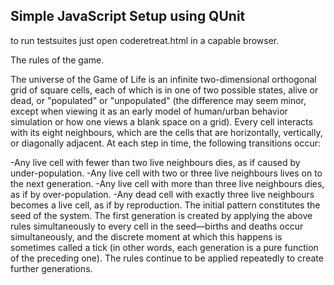 ## Simple JavaScript Setup using QUnit

to run testsuites just open coderetreat.html in a capable browser.

The rules of the game.

The universe of the Game of Life is an infinite two-dimensional orthogonal grid of square cells, each of which is in one of two possible states, alive or dead, or "populated" or "unpopulated" (the difference may seem minor, except when viewing it as an early model of human/urban behavior simulation or how one views a blank space on a grid). Every cell interacts with its eight neighbours, which are the cells that are horizontally, vertically, or diagonally adjacent. At each step in time, the following transitions occur:

-Any live cell with fewer than two live neighbours dies, as if caused by under-population.
-Any live cell with two or three live neighbours lives on to the next generation.
-Any live cell with more than three live neighbours dies, as if by over-population.
-Any dead cell with exactly three live neighbours becomes a live cell, as if by reproduction.
The initial pattern constitutes the seed of the system. The first generation is created by applying the above rules simultaneously to every cell in the seed—births and deaths occur simultaneously, and the discrete moment at which this happens is sometimes called a tick (in other words, each generation is a pure function of the preceding one). The rules continue to be applied repeatedly to create further generations.
